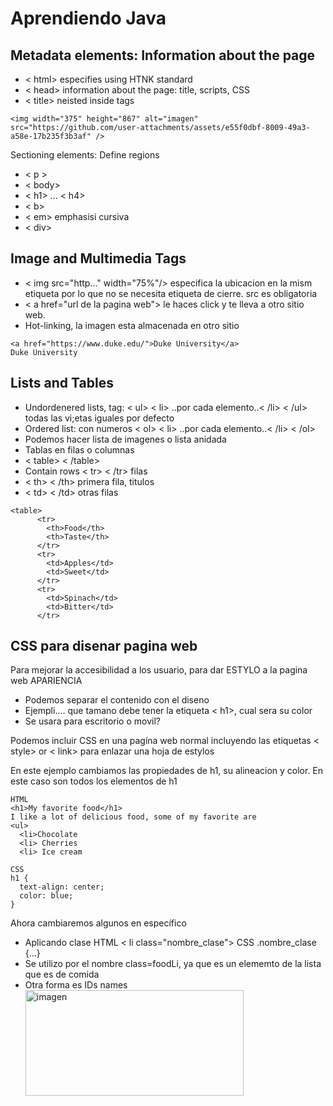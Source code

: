 # Aprendiendo Java

## Metadata elements: Information about the page
- < html> especifies using HTNK standard
- < head>  information about the page: title, scripts, CSS
- < title> neisted inside <head> <head> tags
```
<img width="375" height="867" alt="imagen" src="https://github.com/user-attachments/assets/e55f0dbf-8009-49a3-a58e-17b235f3b3af" />
```

Sectioning elements: Define regions
- < p >
- < body>
- < h1> ... < h4>
- < b>
- < em> emphasisi cursiva
- < div>

## Image and Multimedia Tags
- < img src="http..." width="75%"/> especifica la ubicacion en la mism etiqueta por lo que no se necesita etiqueta de cierre. src es obligatoria
- < a href="url de la pagina web"> </a> le haces click y te lleva a otro sitio web.
- Hot-linking, la imagen esta almacenada en otro sitio
```
<a href="https://www.duke.edu/">Duke University</a>
Duke University
```

## Lists and Tables
- Undordenered lists, tag: < ul> < li> ..por cada elemento..< /li> < /ul> todas las vi;etas iguales por defecto
- Ordered list: con numeros  < ol> < li> ..por cada elemento..< /li> < /ol> 
- Podemos hacer lista de imagenes o lista anidada
- Tablas en filas o columnas
-   < table> < /table>
-   Contain rows < tr> < /tr> filas
-   < th> < /th> primera fila, titulos
-   < td> < /td> otras filas


```
<table>
      <tr>
        <th>Food</th>
        <th>Taste</th>
      </tr>
      <tr>
        <td>Apples</td>
        <td>Sweet</td>
      </tr>
      <tr>
        <td>Spinach</td>
        <td>Bitter</td>
      </tr>
```


## CSS para disenar pagina web
Para mejorar la accesibilidad a los usuario, para dar ESTYLO a la pagina web APARIENCIA
- Podemos separar el contenido con el diseno
- Ejempli.... que tamano debe tener la etiqueta < h1>, cual sera su color
- Se usara para escritorio o movil?

Podemos incluir CSS en una pagína web normal incluyendo las etiquetas < style> or < link> para enlazar una hoja de estylos

En este ejemplo cambiamos las propiedades de h1, su alineacion y color. En este caso son todos los elementos de h1
```
HTML
<h1>My favorite food</h1> 
I like a lot of delicious food, some of my favorite are
<ul>
  <li>Chocolate
  <li> Cherries
  <li> Ice cream

CSS
h1 {
  text-align: center;
  color: blue;
}
```

Ahora cambiaremos algunos en específico 
- Aplicando clase HTML < li class="nombre_clase">  CSS .nombre_clase {...}
- Se utilizo por el nombre class=foodLi, ya que es un elememto de la lista que es de comida
- Otra forma es IDs names <img width="349" height="169" alt="imagen" src="https://github.com/user-attachments/assets/5f7d0e9b-72f4-463b-a9e0-0fb59ef58512" />



